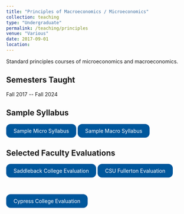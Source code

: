 ```yaml
---
title: "Principles of Macroeconomics / Microeconomics"
collection: teaching
type: "Undergraduate"
permalink: /teaching/principles
venue: "Various"
date: 2017-09-01
location: 
---
```


Standard principles courses of microeconomics and macroeconomics.

## Semesters Taught 
Fall 2017 -- Fall 2024

## Sample Syllabus

<a href="https://www.dropbox.com/s/7xdh0osm4alq1hg/Econ4_Micro_Syllabus_F22.pdf?dl=0" style="display: inline-block; background-color: #00579C; color: white; padding: 10px 20px; text-align: center; text-decoration: none; font-size: inherit; border-radius: 12px; transition: background-color 0.3s;">Sample Micro Syllabus</a> <a href="https://www.dropbox.com/s/oyr5p6okqwri23q/Econ2_Macro_Syllabus_S22_8Week.pdf?dl=0" style="display: inline-block; background-color: #00579C; color: white; padding: 10px 20px; text-align: center; text-decoration: none; font-size: inherit; border-radius: 12px; transition: background-color 0.3s;">Sample Macro Syllabus</a> 

## Selected Faculty Evaluations 

<a href="https://www.dropbox.com/s/owepmnetpx317pn/Shieh%2C%20Harrison%20Aaron%20%202020-2021%20Fall%20Part-time%20Faculty%20Performance%20Evaluation%20-%20Triennial%20%2012_31_2022.pdf?dl=0" style="display: inline-block; background-color: #00579C; color: white; padding: 10px 20px; text-align: center; text-decoration: none; font-size: inherit; border-radius: 12px; transition: background-color 0.3s;">Saddleback College Evaluation</a> <a href="https://www.dropbox.com/s/42fgkvxlow9sq6d/DPRC_Faculty_Evaluation.pdf?dl=0" style="display: inline-block; background-color: #00579C; color: white; padding: 10px 20px; text-align: center; text-decoration: none; font-size: inherit; border-radius: 12px; transition: background-color 0.3s;">CSU Fullerton Evaluation</a> 

<br>

<a href="https://www.dropbox.com/s/9l0fgkqvsctemhl/cypresseval.pdf?dl=0" style="display: inline-block; background-color: #00579C; color: white; padding: 10px 20px; text-align: center; text-decoration: none; font-size: inherit; border-radius: 12px; transition: background-color 0.3s;">Cypress College Evaluation</a>
